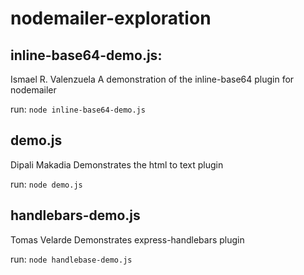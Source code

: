 # nodemailer-exploration
## inline-base64-demo.js:
Ismael R. Valenzuela
A demonstration of the inline-base64 plugin for nodemailer

run:
```node inline-base64-demo.js```

## demo.js
Dipali Makadia
Demonstrates the html to text plugin

run:
```node demo.js```

## handlebars-demo.js
Tomas Velarde
Demonstrates express-handlebars plugin

run:
```node handlebase-demo.js```
